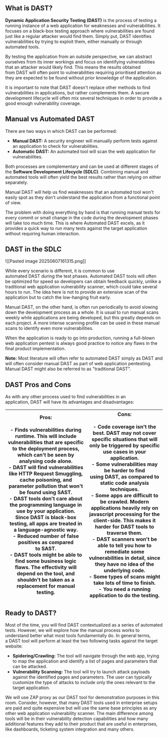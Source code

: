 ## What is DAST?

**Dynamic Application Security Testing (DAST)** is the process of testing a running instance of a web application for weaknesses and vulnerabilities. It focuses on a black-box testing approach where vulnerabilities are found just like a regular attacker would find them. Simply put, DAST identifies vulnerabilities by trying to exploit them, either manually or through automated tools.

By testing the application from an outside perspective, we can abstract ourselves from its inner workings and focus on identifying vulnerabilities that an attacker would likely find. This means the results obtained from DAST will often point to vulnerabilities requiring prioritised attention as they are expected to be found without prior knowledge of the application.

It is important to note that DAST doesn't replace other methods to find vulnerabilities in applications, but rather complements them. A secure development lifecycle will often mix several techniques in order to provide a good enough vulnerability coverage.

## Manual vs Automated DAST

There are two ways in which DAST can be performed:

- **Manual DAST:** A security engineer will manually perform tests against an application to check for vulnerabilities.
- **Automatic DAST:** An automated tool will scan the web application for vulnerabilities.

Both processes are complementary and can be used at different stages of the **Software Development Lifecycle (SDLC)**. Combining manual and automated tools will often yield the best results rather than relying on either separately.

Manual DAST will help us find weaknesses that an automated tool won't easily spot as they don't understand the application from a functional point of view.

The problem with doing everything by hand is that running manual tests for every commit or small change in the code during the development phases will take too much time. This is where Automated DAST excels, as it provides a quick way to run many tests against the target application without requiring human interaction.

## DAST in the SDLC

![[Pasted image 20250607161315.png]]

While every scenario is different, it is common to use automated DAST during the test phases. Automated DAST tools will often be optimized for speed so developers can obtain feedback quickly, unlike a traditional web application vulnerability scanner, which could take several hours to run. The idea here is not to provide an extensive scan of the application but to catch the low-hanging fruit early.  

Manual DAST, on the other hand, is often run periodically to avoid slowing down the development process as a whole. It is usual to run manual scans weekly while applications are being developed, but this greatly depends on each project. A more intense scanning profile can be used in these manual scans to identify even more vulnerabilities.

When the application is ready to go into production, running a full-blown web application pentest is always good practice to notice any flaws in the final product implementation.

**Note:** Most literature will often refer to automated DAST simply as DAST and will often consider manual DAST as part of web application pentesting. Manual DAST might also be referred to as "traditional DAST".

## DAST Pros and Cons

As with any other process used to find vulnerabilities in an application, DAST will have its advantages and disadvantages:

| Pros:<br><br>- Finds vulnerabilities during runtime. This will include vulnerabilities that are specific to the deployment process, which can't be seen by analysing code alone.<br>- DAST will find vulnerabilities like HTTP Request Smuggling, cache poisoning, and parameter pollution that won't be found using SAST.<br>- DAST tools don't care about the programming language in use by your application. Since DAST is black-box testing, all apps are treated in a language-agnostic way.<br>- Reduced number of false positives as compared to SAST.<br>- DAST tools might be able to find some business logic flaws. The effectivity will depend on the tool, and shouldn't be taken as a replacement for manual testing. | Cons:<br><br>- Code coverage isn't the best. DAST may not cover specific situations that will only be triggered by specific use cases in your application.<br>- Some vulnerabilities may be harder to find using DAST, as compared to static code analysis techniques.<br>- Some apps are difficult to be crawled. Modern applications heavily rely on javascript processing for the client-side. This makes it harder for DAST tools to traverse them.<br>- DAST scanners won't be able to tell you how to remediate some vulnerabilities in detail, since they have no idea of the underlying code.<br>- Some types of scans might take lots of time to finish.<br>- You need a running application to do the testing. |
| ------------------------------------------------------------------------------------------------------------------------------------------------------------------------------------------------------------------------------------------------------------------------------------------------------------------------------------------------------------------------------------------------------------------------------------------------------------------------------------------------------------------------------------------------------------------------------------------------------------------------------------------------------------------------------------------------------------------------------------ | ------------------------------------------------------------------------------------------------------------------------------------------------------------------------------------------------------------------------------------------------------------------------------------------------------------------------------------------------------------------------------------------------------------------------------------------------------------------------------------------------------------------------------------------------------------------------------------------------------------------------------------------------------------------------------------------------------------------------ |
## Ready to DAST?

Most of the time, you will find DAST contextualized as a series of automated tests. However, we will explore how the manual process works to understand better what most tools fundamentally do. In general terms, a DAST tool will perform at least the two following tasks against the target website:

- **Spidering/Crawling:** The tool will navigate through the web app, trying to map the application and identify a list of pages and parameters that can be attacked.
- **Vulnerability Scanning:** The tool will try to launch attack payloads against the identified pages and parameters. The user can typically customize the type of attacks to include only the ones relevant to the target application.

We will use ZAP proxy as our DAST tool for demonstration purposes in this room. Consider, however, that many DAST tools used in enterprise setups are paid and quite expensive but will use the same base principles as any other web application vulnerability scanner. The main difference among tools will be in their vulnerability detection capabilities and how many additional features they add to their product that are useful in enterprises, like dashboards, ticketing system integration and many others.